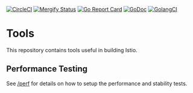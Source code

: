 [![CircleCI](https://circleci.com/gh/istio/tools.svg?style=svg)](https://circleci.com/gh/istio/tools)
[![Mergify Status](https://gh.mergify.io/badges/istio/tools.png?style=cut)](https://mergify.io)
[![Go Report Card](https://goreportcard.com/badge/github.com/istio/tools)](https://goreportcard.com/report/github.com/istio/tools)
[![GoDoc](https://godoc.org/github.com/istio/tools?status.svg)](https://godoc.org/github.com/istio/tools)
[![GolangCI](https://golangci.com/badges/github.com/istio/tools.svg)](https://golangci.com/r/github.com/istio/tools)

# Tools

This repository contains tools useful in building Istio.

## Performance Testing

See [/perf](/perf/README.md) for details on how to setup the performance and stability tests.

